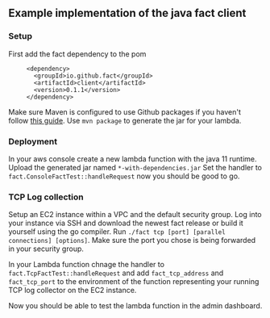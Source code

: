  ## Example implementation of the java fact client
 ### Setup
 First add the fact dependency to the pom 
 ``` 
      <dependency>
        <groupId>io.github.fact</groupId>
        <artifactId>client</artifactId>
        <version>0.1.1</version>
      </dependency> 
```
Make sure Maven is configured to use Github packages if you haven't follow [this guide](https://docs.github.com/en/free-pro-team@latest/packages/using-github-packages-with-your-projects-ecosystem/configuring-apache-maven-for-use-with-github-packages).
Use `mvn package` to generate the jar for your lambda.

### Deployment
In your aws console create a new lambda function with the java 11 runtime. Upload the generated jar named `*-with-dependencies.jar` 
Set the handler to `fact.ConsoleFactTest::handleRequest` now you should be good to go.

### TCP Log collection
Setup an EC2 instance within a VPC and the default security group. Log into your instance via SSH and download the newest fact release or build it yourself using the go compiler.
Run ``./fact tcp [port] [parallel connections] [options]``. Make sure the port you chose is being forwarded in your security group.

In your Lambda function chnage the handler to  `fact.TcpFactTest::handleRequest` and add `fact_tcp_address` and `fact_tcp_port` to the environment of the function representing your running TCP log collector on the EC2 instance.

Now you should be able to test the lambda function in the admin dashboard.
